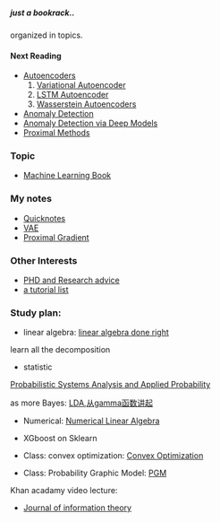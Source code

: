 ##### just a bookrack..

organized in topics.

#### Next Reading

* [Autoencoders](https://github.com/zc8340311/Bookrack-of-East-Kingdoms/tree/master/4Deep%20Learning%20General/1Autoencoders)
    1. [Variational Autoencoder](https://github.com/zc8340311/Bookrack-of-East-Kingdoms/blob/master/4Deep%20Learning%20General/1Autoencoders/Tutorial%20on%20Variational%20Autoencoders.pdf)
    2. [LSTM Autoencoder](https://github.com/zc8340311/Bookrack-of-East-Kingdoms/blob/master/4Deep%20Learning%20General/1Autoencoders/LSTM%20based%20Encoder%20Decoder%20for%20Multi-sensor%20Anomaly%20Detection.pdf)
    3. [Wasserstein Autoencoders](https://github.com/zc8340311/Bookrack-of-East-Kingdoms/blob/master/4Deep%20Learning%20General/1Autoencoders/Wasserstein%20Autoencoders.pdf)
* [Anomaly Detection](https://github.com/zc8340311/Bookrack-of-East-Kingdoms/tree/master/2Anomaly%20Detection%20General)
* [Anomaly Detection via Deep Models](https://github.com/zc8340311/Bookrack-of-East-Kingdoms/tree/master/3Anomaly%20Detection%20with%20Deep%20Learning)
* [Proximal Methods](https://github.com/zc8340311/Bookrack-of-East-Kingdoms/blob/master/5More%20Math%20and%20Theory/Numerical%20Optimization/Proximal%20Algorithms.pdf)
### Topic
* [Machine Learning Book](https://github.com/zc8340311/Bookrack-of-East-Kingdoms/tree/master/1MachineLearning/Introduction%20to%20Machine%20Learning_3rd_edition.pdf)


### My notes
  
  * [Quicknotes](https://github.com/zc8340311/Bookrack-of-East-Kingdoms/tree/master/QuickNotes.txt)
  * [VAE](https://github.com/zc8340311/Bookrack-of-East-Kingdoms/tree/master/VAE.md) 
  * [Proximal Gradient](https://github.com/zc8340311/Bookrack-of-East-Kingdoms/tree/master/ProximalGradient.md)
### Other Interests

* [PHD and Research advice](https://www.cs.jhu.edu/~jason/advice/)
* [a tutorial list](https://www.cs.jhu.edu/~jason/tutorials/)

### Study plan:
* linear algebra:
[linear algebra done right](https://github.com/zc8340311/Bookrack-of-East-Kingdoms/tree/master/5More%20Math%20and%20Theory/Linear%20Algebra/Linear%20Algebra%20Done%20Right.pdf)

learn all the decomposition

* statistic

[Probabilistic Systems Analysis and Applied Probability](https://www.youtube.com/playlist?list=PLPVRBhLWeOEgfLm4TotiikGe22dl-eFaK)

as more Bayes: [LDA,从gamma函数讲起](https://github.com/zc8340311/Bookrack-of-East-Kingdoms/blob/master/5Math%20and%20Theory/Probability%20and%20Stats/LDA%E6%95%B0%E5%AD%A6%E5%85%AB%E5%8D%A6.pdf)

* Numerical:
    [Numerical Linear Algebra](https://github.com/fastai/numerical-linear-algebra)

* XGboost on Sklearn

* Class: convex optimization: [Convex Optimization](http://www.stat.cmu.edu/~ryantibs/convexopt/)

* Class: Probability Graphic Model: [PGM](http://www.cs.cmu.edu/~epxing/Class/10708-14/lecture.html)
    
Khan acadamy video lecture:

* [Journal of information theory](https://www.khanacademy.org/computing/computer-science/informationtheory) 
   
  